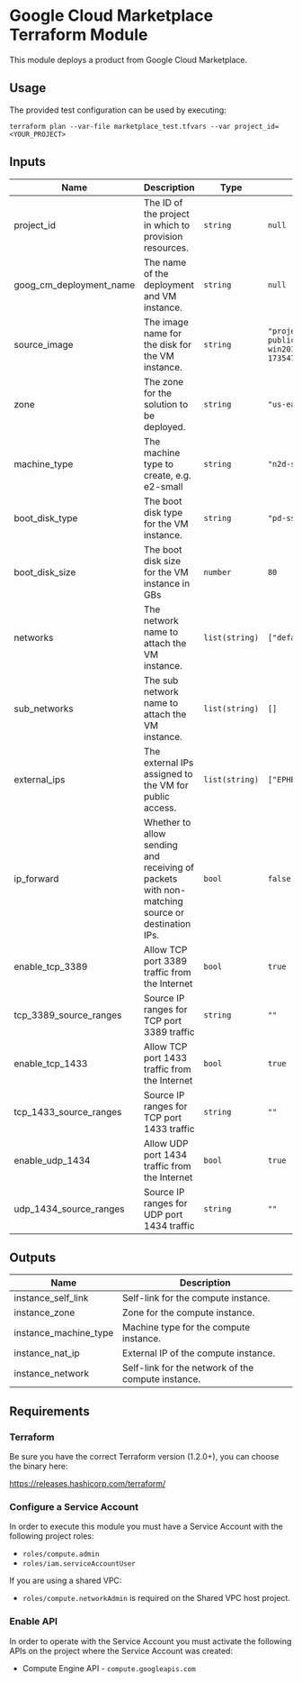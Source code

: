 # Google Cloud Marketplace Terraform Module

This module deploys a product from Google Cloud Marketplace.

## Usage
The provided test configuration can be used by executing:

```
terraform plan --var-file marketplace_test.tfvars --var project_id=<YOUR_PROJECT>
```

## Inputs
| Name | Description | Type | Default | Required |
|------|-------------|------|---------|----------|
| project_id | The ID of the project in which to provision resources. | `string` | `null` | yes |
| goog_cm_deployment_name | The name of the deployment and VM instance. | `string` | `null` | yes |
| source_image | The image name for the disk for the VM instance. | `string` | `"projects/mpi-gclouds-public/global/images/gclouds-win2019-sql2019-exp-1735471171"` | no |
| zone | The zone for the solution to be deployed. | `string` | `"us-east1-c"` | no |
| machine_type | The machine type to create, e.g. e2-small | `string` | `"n2d-standard-4"` | no |
| boot_disk_type | The boot disk type for the VM instance. | `string` | `"pd-ssd"` | no |
| boot_disk_size | The boot disk size for the VM instance in GBs | `number` | `80` | no |
| networks | The network name to attach the VM instance. | `list(string)` | `["default"]` | no |
| sub_networks | The sub network name to attach the VM instance. | `list(string)` | `[]` | no |
| external_ips | The external IPs assigned to the VM for public access. | `list(string)` | `["EPHEMERAL"]` | no |
| ip_forward | Whether to allow sending and receiving of packets with non-matching source or destination IPs. | `bool` | `false` | no |
| enable_tcp_3389 | Allow TCP port 3389 traffic from the Internet | `bool` | `true` | no |
| tcp_3389_source_ranges | Source IP ranges for TCP port 3389 traffic | `string` | `""` | no |
| enable_tcp_1433 | Allow TCP port 1433 traffic from the Internet | `bool` | `true` | no |
| tcp_1433_source_ranges | Source IP ranges for TCP port 1433 traffic | `string` | `""` | no |
| enable_udp_1434 | Allow UDP port 1434 traffic from the Internet | `bool` | `true` | no |
| udp_1434_source_ranges | Source IP ranges for UDP port 1434 traffic | `string` | `""` | no |

## Outputs

| Name | Description |
|------|-------------|
| instance_self_link | Self-link for the compute instance. |
| instance_zone | Zone for the compute instance. |
| instance_machine_type | Machine type for the compute instance. |
| instance_nat_ip | External IP of the compute instance. |
| instance_network | Self-link for the network of the compute instance. |

## Requirements
### Terraform

Be sure you have the correct Terraform version (1.2.0+), you can choose the binary here:

https://releases.hashicorp.com/terraform/

### Configure a Service Account
In order to execute this module you must have a Service Account with the following project roles:

- `roles/compute.admin`
- `roles/iam.serviceAccountUser`

If you are using a shared VPC:

- `roles/compute.networkAdmin` is required on the Shared VPC host project.

### Enable API
In order to operate with the Service Account you must activate the following APIs on the project where the Service Account was created:

- Compute Engine API - `compute.googleapis.com`
